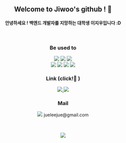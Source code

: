 <div align="center">
  <h2> Welcome to Jiwoo's github ! 🤩 </h2>
  <h4> <p>안녕하세요 ! 백엔드 개발자를 지망하는 대학생 이지우입니다 :D </p></h4>
  
  <br>
  
  ### Be used to
  <div>
    <img src="https://img.shields.io/badge/-Java-orange?logo=java&logoColor=navy&style=flat">
    <img src="https://img.shields.io/badge/-JavaScript-F7DF1E?logo=javascript&logoColor=black&style=flat">
    <img src="https://img.shields.io/badge/-Python-3776AB?logo=python&logoColor=white&style=flat">

  </div>
  <div>
    <img src="https://img.shields.io/badge/-Spring Boot-6DB33F?logo=SpringBoot&logoColor=white&style=flat">
    <img src="https://img.shields.io/badge/-Spring Security-6DB33F?style=flat">
    <img src="https://img.shields.io/badge/-Hibernate-59666C?logo=hibernate&logoColor=white&style=flat">
    <img src="https://img.shields.io/badge/-mysql-4479A1?logo=mysql&logoColor=white&style=flat">
  </div>

  ### Link (click!🔽 )
  <div>
    <a href="https://velog.io/@juejue">
      <img src="https://img.shields.io/badge/-juejue Velog-60C69A?logo=vimeo&logoColor=white&style=flat">
    </a>
    <a href="https://github.com/juegonjue">
      <img src="https://img.shields.io/badge/-juegonjue Github-181717?logo=github&logoColor=white&style=flat">
    </a>  
  </div>
  
  ### Mail
  <div>
    <img src="https://img.shields.io/badge/-Gmail-EA4335?logo=gmail&logoColor=white&style=flat"> jueleejue@gmail.com
  </div>
 
  <br><br>
  <a href="https://hits.seeyoufarm.com"><img src="https://hits.seeyoufarm.com/api/count/incr/badge.svg?url=https%3A%2F%2Fgithub.com%2Fjuegonjue&count_bg=%23FFDEDE&title_bg=%23FF7F7F&icon=&icon_color=%23FF3131&title=hits&edge_flat=false"/></a>
  
</div>

<!--
**juegonjue/juegonjue** is a ✨ _special_ ✨ repository because its `README.md` (this file) appears on your GitHub profile.

Here are some ideas to get you started:

- 🔭 I’m currently working on ...
- 🌱 I’m currently learning ...
- 👯 I’m looking to collaborate on ...
- 🤔 I’m looking for help with ...
- 💬 Ask me about ...
- 📫 How to reach me: ...
- 😄 Pronouns: ...
- ⚡ Fun fact: ...
-->

